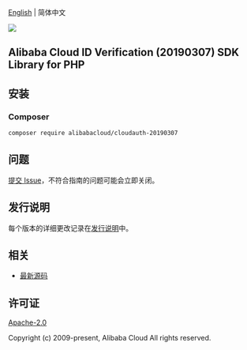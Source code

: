 [English](README.md) | 简体中文

![](https://aliyunsdk-pages.alicdn.com/icons/AlibabaCloud.svg)

## Alibaba Cloud ID Verification (20190307) SDK Library for PHP

## 安装

### Composer

```bash
composer require alibabacloud/cloudauth-20190307
```

## 问题

[提交 Issue](https://github.com/aliyun/alibabacloud-sdk/issues/new)，不符合指南的问题可能会立即关闭。

## 发行说明

每个版本的详细更改记录在[发行说明](./ChangeLog.txt)中。

## 相关

* [最新源码](https://github.com/aliyun/alibabacloud-sdk)

## 许可证

[Apache-2.0](http://www.apache.org/licenses/LICENSE-2.0)

Copyright (c) 2009-present, Alibaba Cloud All rights reserved.
